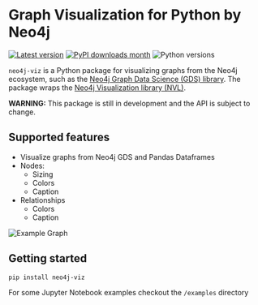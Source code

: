 # Graph Visualization for Python by Neo4j

[![Latest version](https://img.shields.io/pypi/v/neo4j-viz)](https://pypi.org/project/neo4j-viz/)
[![PyPI downloads month](https://img.shields.io/pypi/dm/neo4j-viz)](https://pypi.org/project/neo4j-viz/)
![Python versions](https://img.shields.io/pypi/pyversions/neo4j-viz)

`neo4j-viz` is a Python package for visualizing graphs from the Neo4j ecosystem, such as the [Neo4j Graph Data Science (GDS) library](https://github.com/neo4j/graph-data-science).
The package wraps the [Neo4j Visualization library (NVL)](https://neo4j.com/docs/nvl/current/).

**WARNING:**
This package is still in development and the API is subject to change.

## Supported features

* Visualize graphs from Neo4j GDS and Pandas Dataframes
* Nodes:
    * Sizing
    * Colors
    * Caption
* Relationships
    * Colors
    * Caption

![Example Graph](examples/example_cora_graph.png)


## Getting started

```
pip install neo4j-viz
```

For some Jupyter Notebook examples checkout the `/examples` directory

